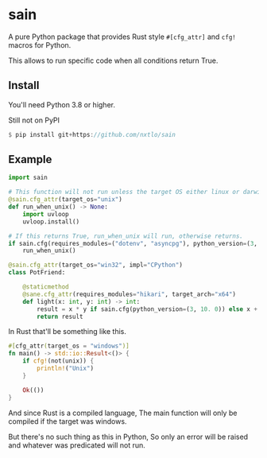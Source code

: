 # sain
A pure Python package that provides Rust style `#[cfg_attr]` and `cfg!` macros for Python.

This allows to run specific code when all conditions return True.

## Install
You'll need Python 3.8 or higher.

Still not on PyPI
```rs
$ pip install git+https://github.com/nxtlo/sain
```

## Example
```py
import sain

# This function will not run unless the target OS either linux or darwin.
@sain.cfg_attr(target_os="unix")
def run_when_unix() -> None:
    import uvloop
    uvloop.install()

# If this returns True, run_when_unix will run, otherwise returns.
if sain.cfg(requires_modules=("dotenv", "asyncpg"), python_version=(3, 9, 6)):
    run_when_unix()

@sain.cfg_attr(target_os="win32", impl="CPython")
class PotFriend:

    @staticmethod
    @sane.cfg_attr(requires_modules="hikari", target_arch="x64")
    def light(x: int, y: int) -> int:
        result = x * y if sain.cfg(python_version=(3, 10. 0)) else x + y
        return result
```

In Rust that'll be something like this.

```rs
#[cfg_attr(target_os = "windows")]
fn main() -> std::io::Result<()> {
    if cfg!(not(unix)) {
        println!("Unix")
    }

    Ok(())
}
```

And since Rust is a compiled language, The main function will only be compiled if the target was windows.

But there's no such thing as this in Python, So only an error will be raised and whatever was predicated will not run.
